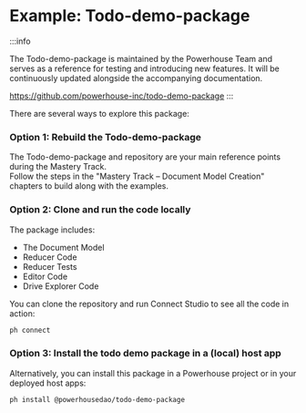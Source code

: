 # Example: Todo-demo-package

:::info

The Todo-demo-package is maintained by the Powerhouse Team and serves as a reference for testing and introducing new features. It will be continuously updated alongside the accompanying documentation.

https://github.com/powerhouse-inc/todo-demo-package
:::

There are several ways to explore this package:

### Option 1: Rebuild the Todo-demo-package

The Todo-demo-package and repository are your main reference points during the Mastery Track.  
Follow the steps in the "Mastery Track – Document Model Creation" chapters to build along with the examples.

### Option 2: Clone and run the code locally

The package includes:  
- The Document Model  
- Reducer Code  
- Reducer Tests  
- Editor Code  
- Drive Explorer Code  

You can clone the repository and run Connect Studio to see all the code in action:

```bash
ph connect
```

### Option 3: Install the todo demo package in a (local) host app

Alternatively, you can install this package in a Powerhouse project or in your deployed host apps:

```bash
ph install @powerhousedao/todo-demo-package
```



